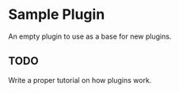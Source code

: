 # Sample Plugin
An empty plugin to use as a base for new plugins.

## TODO
Write a proper tutorial on how plugins work.
